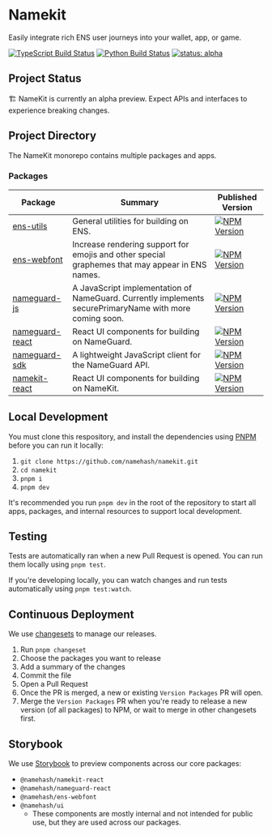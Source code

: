 # Namekit

Easily integrate rich ENS user journeys into your wallet, app, or game.

<!-- PROJECT SHIELDS -->
[![TypeScript Build Status](https://img.shields.io/github/actions/workflow/status/namehash/namekit/ci_sdk.yml?logo=typescript&logoColor=ffffff)](https://github.com/namehash/namekit/actions/workflows/ci_sdk.yml?query=branch%3Amain) [![Python Build Status](https://img.shields.io/github/actions/workflow/status/namehash/namekit/ci_api.yml?logo=python&logoColor=ffffff)](https://github.com/namehash/namekit/actions/workflows/ci_api.yml?query=branch%3Amain) [![status: alpha](https://img.shields.io/badge/status-alpha-FFFF00?logo=rocket&logoColor=ffffff)](#project-status)

## Project Status

🏗️ NameKit is currently an alpha preview. Expect APIs and interfaces to experience breaking changes.

## Project Directory

The NameKit monorepo contains multiple packages and apps.

### Packages

<!-- PACKAGES TABLE -->
| Package                                     | Summary                                                                                                 | Published Version                                                                                                                                                 |
|---------------------------------------------|---------------------------------------------------------------------------------------------------------|-------------------------------------------------------------------------------------------------------------------------------------------------------------------|
| [ens-utils](packages/ens-utils)             | General utilities for building on ENS.                                                                  | [![ NPM Version ]( https://img.shields.io/npm/v/%40namehash%2Fens-utils?style=flat&color=2282c2 )](https://www.npmjs.com/package/@namehash/ens-utils)             |
| [ens-webfont](packages/ens-webfont)         | Increase rendering support for emojis and other special graphemes that may appear in ENS names.         | [![ NPM Version ]( https://img.shields.io/npm/v/%40namehash%2Fens-webfont?style=flat&color=2282c2 )](https://www.npmjs.com/package/@namehash/ens-webfont)         |
| [nameguard-js](packages/nameguard-js)       | A JavaScript implementation of NameGuard. Currently implements securePrimaryName with more coming soon. | [![ NPM Version ]( https://img.shields.io/npm/v/%40namehash%2Fnameguard-js?style=flat&color=2282c2 )](https://www.npmjs.com/package/@namehash/nameguard-js)       |
| [nameguard-react](packages/nameguard-react) | React UI components for building on NameGuard.                                                          | [![ NPM Version ]( https://img.shields.io/npm/v/%40namehash%2Fnameguard-react?style=flat&color=2282c2 )](https://www.npmjs.com/package/@namehash/nameguard-react) |
| [nameguard-sdk](packages/nameguard-sdk)     | A lightweight JavaScript client for the NameGuard API.                                                  | [![ NPM Version ]( https://img.shields.io/npm/v/%40namehash%2Fnameguard?style=flat&color=2282c2 )](https://www.npmjs.com/package/@namehash/nameguard-sdk)         |
| [namekit-react](packages/namekit-react)     | React UI components for building on NameKit.                                                            | [![ NPM Version ]( https://img.shields.io/npm/v/%40namehash%2Fnamekit-react?style=flat&color=2282c2 )](https://www.npmjs.com/package/@namehash/namekit-react)     |

## Local Development

You must clone this respository, and install the dependencies using [PNPM](https://pnpm.io/installation) before you can run it locally:

1. `git clone https://github.com/namehash/namekit.git`
2. `cd namekit`
3. `pnpm i`
4. `pnpm dev`

It's recommended you run `pnpm dev` in the root of the repository to start all apps, packages, and internal resources to support local development.

## Testing

Tests are automatically ran when a new Pull Request is opened. You can run them locally using `pnpm test`.

If you're developing locally, you can watch changes and run tests automatically using `pnpm test:watch`.

## Continuous Deployment

We use [changesets](https://github.com/changesets/changesets) to manage our releases.

1. Run `pnpm changeset`
2. Choose the packages you want to release
3. Add a summary of the changes
4. Commit the file
5. Open a Pull Request
6. Once the PR is merged, a new or existing `Version Packages` PR will open.
7. Merge the `Version Packages` PR when you're ready to release a new version (of all packages) to NPM, or wait to merge in other changesets first.

## Storybook

We use [Storybook](https://storybook.namekit.io/) to preview components across our core packages:

- `@namehash/namekit-react`
- `@namehash/nameguard-react`
- `@namehash/ens-webfont`
- `@namehash/ui`
  - These components are mostly internal and not intended for public use, but they are used across our packages.
